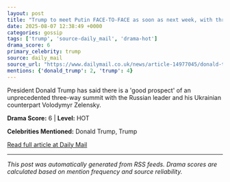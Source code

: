 ```yaml
---
layout: post
title: "Trump to meet Putin FACE-TO-FACE as soon as next week, with three-way Zelensky summit to follow, report says"
date: 2025-08-07 12:38:49 +0000
categories: gossip
tags: ['trump', 'source-daily_mail', 'drama-hot']
drama_score: 6
primary_celebrity: trump
source: daily_mail
source_url: "https://www.dailymail.co.uk/news/article-14977045/donald-trump-meeting-vladimir-putin-volodymyr-zelensky.html?ns_mchannel=rss&ito=1490&ns_campaign=1490"
mentions: {'donald_trump': 2, 'trump': 4}
---
```


President Donald Trump has said there is a 'good prospect' of an unprecedented three-way summit with the Russian leader and his Ukrainian counterpart Volodymyr Zelensky.

**Drama Score:** 6 | **Level:** HOT

**Celebrities Mentioned:** Donald Trump, Trump

[Read full article at Daily Mail](https://www.dailymail.co.uk/news/article-14977045/donald-trump-meeting-vladimir-putin-volodymyr-zelensky.html?ns_mchannel=rss&ito=1490&ns_campaign=1490)

---
*This post was automatically generated from RSS feeds. Drama scores are calculated based on mention frequency and source reliability.*
